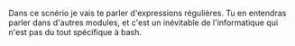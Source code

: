 Dans ce scnério je vais te parler d'expressions régulières. Tu en entendras parler dans d'autres modules, et c'est un inévitable de l'informatique qui n'est pas du tout spécifique à bash.
